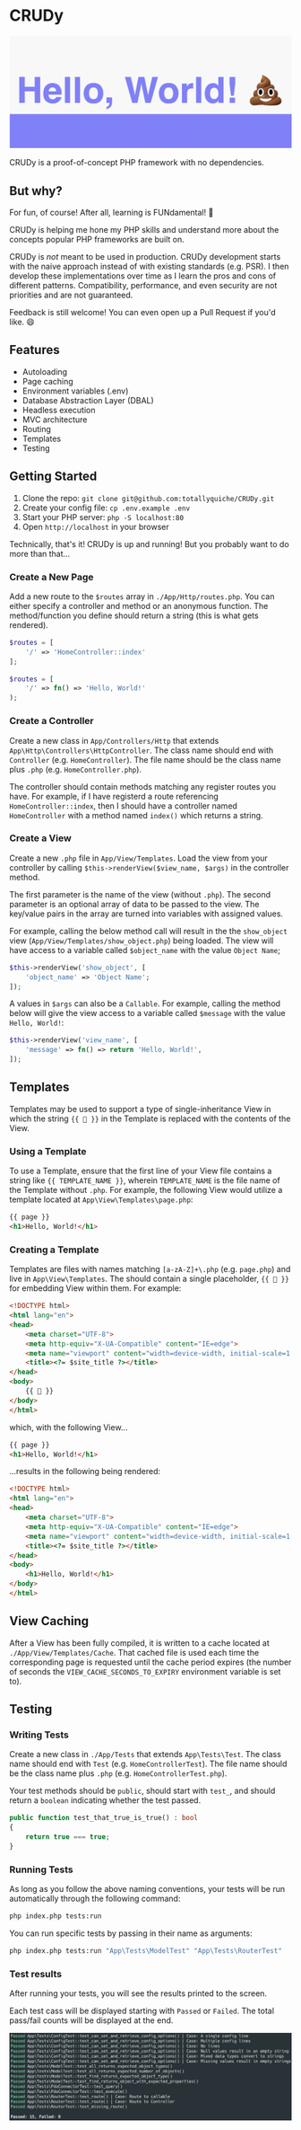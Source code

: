 # CRUDy

![CRUDy preview](preview.png)

CRUDy is a proof-of-concept PHP framework with no dependencies.

## But why?

For fun, of course! After all, learning is FUNdamental! :rainbow:

CRUDy is helping me hone my PHP skills and understand more about the concepts
popular PHP frameworks are built on.

CRUDy is _not_ meant to be used in production. CRUDy development starts with the
naive approach instead of with existing standards (e.g. PSR). I then develop
these implementations over time as I learn the pros and cons of different
patterns. Compatibility, performance, and even security are not priorities and
are not guaranteed.

Feedback is still welcome! You can even open up a Pull Request if you'd like.
:smile:

## Features

- Autoloading
- Page caching
- Environment variables (.env)
- Database Abstraction Layer (DBAL)
- Headless execution
- MVC architecture
- Routing
- Templates
- Testing

## Getting Started

1. Clone the repo: `git clone git@github.com:totallyquiche/CRUDy.git`
1. Create your config file: `cp .env.example .env`
1. Start your PHP server: `php -S localhost:80`
1. Open `http://localhost` in your browser

Technically, that's it! CRUDy is up and running! But you probably want to do
more than that...

### Create a New Page

Add a new route to the `$routes` array in `./App/Http/routes.php`. You can
either specify a controller and method or an anonymous function. The
method/function you define should return a string (this is what gets rendered).

```php
$routes = [
    '/' => 'HomeController::index'
];
```

```php
$routes = [
    '/' => fn() => 'Hello, World!'
);
```

### Create a Controller

Create a new class in `App/Controllers/Http` that extends
`App\Http\Controllers\HttpController`. The class name should end with
`Controller` (e.g. `HomeController`). The file name should be the class name
plus `.php` (e.g. `HomeController.php`).

The controller should contain methods matching any register routes you have. For
example, if I have registerd a route referencing `HomeController::index`, then I
should have a controller named `HomeController` with a method named `index()`
which returns a string.

### Create a View

Create a new `.php` file in `App/View/Templates`. Load the view from your
controller by calling `$this->renderView($view_name, $args)` in the controller
method.

The first parameter is the name of the view (without `.php`). The second
parameter is an optional array of data to be passed to the view. The key/value
pairs in the array are turned into variables with assigned values.

For example, calling the below method call will result in the the `show_object`
view (`App/View/Templates/show_object.php`) being loaded. The view will have
access to a variable called `$object_name` with the value `Object Name`;

```php
$this->renderView('show_object', [
    'object_name' => 'Object Name';
]);
```

A values in `$args` can also be a `Callable`. For example, calling the method
below will give the view access to a variable called `$message` with the value
`Hello, World!`:

```php
$this->renderView('view_name', [
    'message' => fn() => return 'Hello, World!',
]);
```

## Templates

Templates may be used to support a type of single-inheritance View in which the
string `{{ 💩 }}` in the Template is replaced with the contents of the View.

### Using a Template

To use a Template, ensure that the first line of your View file contains a
string like `{{ TEMPLATE_NAME }}`, wherein `TEMPLATE_NAME` is the file name of
the Template without `.php`. For example, the following View would utilize a
template located at `App\View\Templates\page.php`:

```html
{{ page }}
<h1>Hello, World!</h1>
```

### Creating a Template

Templates are files with names matching `[a-zA-Z]+\.php` (e.g. `page.php`) and
live in `App\View\Templates`. The should contain a single placeholder, `{{ 💩 }}`
for embedding View within them. For example:

```html
<!DOCTYPE html>
<html lang="en">
<head>
    <meta charset="UTF-8">
    <meta http-equiv="X-UA-Compatible" content="IE=edge">
    <meta name="viewport" content="width=device-width, initial-scale=1.0">
    <title><?= $site_title ?></title>
</head>
<body>
    {{ 💩 }}
</body>
</html>
```

which, with the following View...

```html
{{ page }}
<h1>Hello, World!</h1>
```

...results in the following being rendered:

```html
<!DOCTYPE html>
<html lang="en">
<head>
    <meta charset="UTF-8">
    <meta http-equiv="X-UA-Compatible" content="IE=edge">
    <meta name="viewport" content="width=device-width, initial-scale=1.0">
    <title><?= $site_title ?></title>
</head>
<body>
    <h1>Hello, World!</h1>
</body>
</html>
```

## View Caching

After a View has been fully compiled, it is written to a cache located at
`./App/View/Templates/Cache`. That cached file is used each time the
corresponding page is requested until the cache period expires (the number of
seconds the `VIEW_CACHE_SECONDS_TO_EXPIRY` environment variable is set to).

## Testing

### Writing Tests

Create a new class in `./App/Tests` that extends `App\Tests\Test`. The class
name should end with `Test` (e.g. `HomeControllerTest`). The file name should be
the class name plus `.php` (e.g. `HomeControllerTest.php`).

Your test methods should be `public`, should start with `test_`, and should
return a `boolean` indicating whether the test passed.

```php
public function test_that_true_is_true() : bool
{
    return true === true;
}
```

### Running Tests

As long as you follow the above naming conventions, your tests will be run
automatically through the following command:

```sh
php index.php tests:run
```

You can run specific tests by passing in their name as arguments:

```sh
php index.php tests:run "App\Tests\ModelTest" "App\Tests\RouterTest"
```

### Test results

After running your tests, you will see the results printed to the screen.

Each test cass will be displayed starting with `Passed` or `Failed`. The total
pass/fail counts will be displayed at the end.

![Test results example](test-results-example.png)

